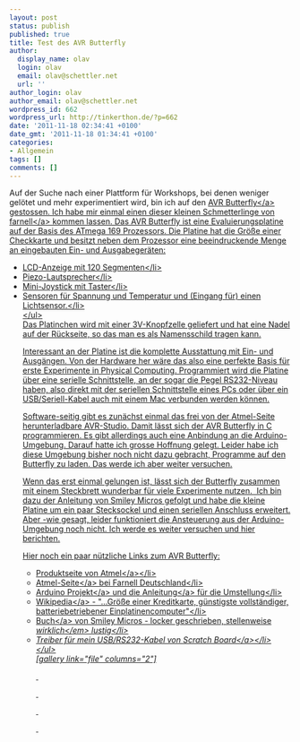 ```yaml
---
layout: post
status: publish
published: true
title: Test des AVR Butterfly
author:
  display_name: olav
  login: olav
  email: olav@schettler.net
  url: ''
author_login: olav
author_email: olav@schettler.net
wordpress_id: 662
wordpress_url: http://tinkerthon.de/?p=662
date: '2011-11-18 02:34:41 +0100'
date_gmt: '2011-11-18 01:34:41 +0100'
categories:
- Allgemein
tags: []
comments: []
---
```

<p>Auf der Suche nach einer Plattform f&uuml;r Workshops, bei denen weniger gel&ouml;tet und mehr experimentiert wird, bin ich auf den <a href="http:&#47;&#47;de.farnell.com&#47;atmel&#47;atavrbfly&#47;demo-evaluation-kit-for-atmega169&#47;dp&#47;4745061">AVR Butterfly<&#47;a> gestossen. Ich habe mir einmal einen dieser kleinen Schmetterlinge von <a href="http:&#47;&#47;de.farnell.com">farnell<&#47;a> kommen lassen. Das AVR Butterfly ist eine Evaluierungsplatine auf der Basis des ATmega 169 Prozessors. Die Platine hat die Gr&ouml;&szlig;e einer Checkkarte und besitzt neben dem Prozessor eine beeindruckende Menge an eingebauten Ein- und Ausgabeger&auml;ten:</p>
<ul>
<li>LCD-Anzeige mit 120 Segmenten<&#47;li>
<li>Piezo-Lautsprecher<&#47;li>
<li>Mini-Joystick mit Taster<&#47;li>
<li>Sensoren f&uuml;r Spannung und Temperatur und (Eingang f&uuml;r) einen Lichtsensor.<&#47;li><br />
<&#47;ul><br />
Das Platinchen wird mit einer 3V-Knopfzelle geliefert und hat eine Nadel auf der R&uuml;ckseite, so das man es als Namensschild tragen kann.</p>
<p>Interessant an der Platine ist die komplette Ausstattung mit Ein- und Ausg&auml;ngen. Von der Hardware her w&auml;re das also eine perfekte Basis f&uuml;r erste Experimente in Physical Computing. Programmiert wird die Platine &uuml;ber eine serielle Schnittstelle, an der sogar die Pegel RS232-Niveau haben, also direkt mit der seriellen Schnittstelle eines PCs oder &uuml;ber ein USB&#47;Seriell-Kabel auch mit einem Mac verbunden werden k&ouml;nnen.</p>
<p>Software-seitig gibt es zun&auml;chst einmal das frei von der Atmel-Seite herunterladbare AVR-Studio. Damit l&auml;sst sich der AVR Butterfly in C programmieren. Es gibt allerdings auch eine Anbindung an die Arduino-Umgebung. Darauf hatte ich grosse Hoffnung gelegt. Leider habe ich diese Umgebung bisher noch nicht dazu gebracht, Programme auf den Butterfly zu laden. Das werde ich aber weiter versuchen.</p>
<p>Wenn das erst einmal gelungen ist, l&auml;sst sich der Butterfly zusammen mit einem Steckbrett wunderbar f&uuml;r viele Experimente nutzen. &nbsp;Ich bin dazu der Anleitung von Smiley Micros gefolgt und habe die kleine Platine um ein paar Stecksockel und einen seriellen Anschluss erweitert. Aber -wie gesagt, leider funktioniert die Ansteuerung aus der Arduino-Umgebung noch nicht. Ich werde es weiter versuchen und hier berichten.</p>
<p>Hier noch ein paar n&uuml;tzliche Links zum AVR Butterfly:</p>
<ul>
<li><a href="http:&#47;&#47;www.atmel.com&#47;dyn&#47;products&#47;tools_card.asp?tool_id=3146">Produktseite von Atmel<&#47;a><&#47;li>
<li><a href="http:&#47;&#47;de.farnell.com&#47;atmel&#47;">Atmel-Seite<&#47;a> bei Farnell Deutschland<&#47;li>
<li><a href="http:&#47;&#47;code.google.com&#47;p&#47;butteruino&#47;">Arduino Projekt<&#47;a>&nbsp;und die <a href="http:&#47;&#47;www.arduino.cc&#47;cgi-bin&#47;yabb2&#47;YaBB.pl?num=1222630663">Anleitung<&#47;a> f&uuml;r die Umstellung<&#47;li>
<li><a href="http:&#47;&#47;en.wikipedia.org&#47;wiki&#47;AVR_Butterfly">Wikipedia<&#47;a> - "...Gr&ouml;&szlig;e einer Kreditkarte, g&uuml;nstigste vollst&auml;ndiger, batteriebetriebener Einplatinencomputer"<&#47;li>
<li><a href="http:&#47;&#47;www.smileymicros.com&#47;index.php?module=pagemaster&amp;PAGE_user_op=view_page&amp;PAGE_id=41">Buch<&#47;a> von Smiley Micros - locker geschrieben, stellenweise <em>wirklich<&#47;em> lustig<&#47;li>
<li>Treiber f&uuml;r <a href="http:&#47;&#47;www.prolific.com.tw&#47;eng&#47;downloads.asp?ID=31">mein USB&#47;RS232-Kabel von Scratch Board<&#47;a><&#47;li><br />
<&#47;ul><br />
[gallery link="file" columns="2"]</p>
<p>&nbsp;</p>
<p>&nbsp;</p>
<p>&nbsp;</p>
<p>&nbsp;</p>
